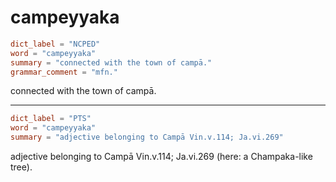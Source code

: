 # campeyyaka

``` toml
dict_label = "NCPED"
word = "campeyyaka"
summary = "connected with the town of campā."
grammar_comment = "mfn."
```

connected with the town of campā.

--------------------

``` toml
dict_label = "PTS"
word = "campeyyaka"
summary = "adjective belonging to Campā Vin.v.114; Ja.vi.269"
```

adjective belonging to Campā Vin.v.114; Ja.vi.269 (here: a Champaka\-like tree).

